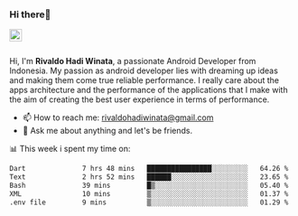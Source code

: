 ### Hi there👋
<a href="https://www.linkedin.com/in/rivaldohadiwinata/">
  <img align="left" alt="Rivaldo's LinkedIN" width="22px" src="https://upload.wikimedia.org/wikipedia/commons/8/81/LinkedIn_icon.svg" />
</a>

<br/>
<br/>

Hi, I'm **Rivaldo Hadi Winata**, a passionate Android Developer from Indonesia. 
My passion as android developer lies with dreaming up ideas and making them come true reliable performance. 
I really care about the apps architecture and the performance of the applications that I make with the aim of creating the best user experience in terms of performance.

- 📫 How to reach me: [rivaldohadiwinata@gmail.com](mailto:rivaldohadiwinata@gmail.com)
- 💬 Ask me about anything and let's be friends.

📊 This week i spent my time on:


<!--START_SECTION:waka-->

```txt
Dart              7 hrs 48 mins   ████████████████░░░░░░░░░   64.26 %
Text              2 hrs 52 mins   ██████░░░░░░░░░░░░░░░░░░░   23.65 %
Bash              39 mins         █▒░░░░░░░░░░░░░░░░░░░░░░░   05.40 %
XML               10 mins         ▒░░░░░░░░░░░░░░░░░░░░░░░░   01.37 %
.env file         9 mins          ▒░░░░░░░░░░░░░░░░░░░░░░░░   01.29 %
```

<!--END_SECTION:waka-->


<!--- 🔭 I’m currently working on Management Order Depot Acun -->

<!--
**rivaldotjioe/rivaldotjioe** is a ✨ _special_ ✨ repository because its `README.md` (this file) appears on your GitHub profile.

Here are some ideas to get you started:

- 🔭 I’m currently working on ...
- 🌱 I’m currently learning ...
- 👯 I’m looking to collaborate on ...
- 🤔 I’m looking for help with ...
- 💬 Ask me about ...
- 📫 How to reach me: ...
- 😄 Pronouns: ...
- ⚡ Fun fact: ...
-->
